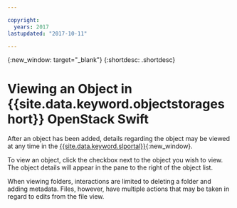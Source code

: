 ```yaml
---

copyright:
  years: 2017
lastupdated: "2017-10-11"

---
```

{:new_window: target="_blank"}
{:shortdesc: .shortdesc}


# Viewing an Object in {{site.data.keyword.objectstorageshort}} OpenStack Swift

After an object has been added, details regarding the object may be viewed at any time in the [{{site.data.keyword.slportal}}](https://control.softlayer.com/){:new_window}. 

To view an object, click the checkbox next to the object you wish to view. The object details will appear in the pane to the right of the object list. 

When viewing folders, interactions are limited to deleting a folder and adding metadata. Files, however, have multiple actions that may be taken in regard to edits from the file view.

